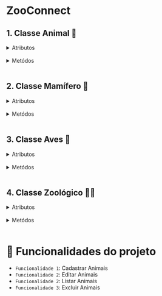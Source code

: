 # ZooConnect

## 1. Classe Animal 🦒

<details><summary>Atributos</summary>
  
- nome: nome do animal.
- espécie: espécie à qual o animal pertence.
- dieta: informações sobre a dieta do animal.

</details>

<br>

<details><summary>Metódos</summary>

- getters, setters: métodos para acessar e modificar os atributos.
- toString(): método para fornecer uma representação em string do objeto.
  </details>
<br>

## 2. Classe Mamífero 🍼

<details><summary>Atributos</summary>

<br>

Herança:
- Herda da classe Animal.
  
- corPelagem: cor da pelagem do mamífero.
  
</details>

<br>

<details><summary>Metódos</summary>

- getters e setters específicos para o atributo adicional.
- Sobrescrita do método toString().
  </details>
<br>

## 3. Classe Aves 🦆

<details><summary>Atributos</summary>

<br>

Herança:
- Herda da classe Animal.
  
- envergaduraAsas: medida da envergadura das asas da ave.
  
</details>

<br>

<details><summary>Metódos</summary>

- getters e setters específicos para o atributo adicional.
- Sobrescrita do método toString().
  </details>
<br>

## 4. Classe Zoológico 🌳🐒

<details><summary>Atributos</summary>
  
- listaAnimais: uma lista para armazenar os animais no zoológico.
  
</details>

<br>

<details><summary>Metódos</summary>

- adicionarAnimal(animal): adiciona um animal à lista.
- removerAnimal(animal): remove um animal da lista.
- listarAnimais(): exibe a lista de animais no zoológico.
  </details>
<br>

# :hammer: Funcionalidades do projeto

- `Funcionalidade 1`: Cadastrar Animais
- `Funcionalidade 2`: Editar Animais
- `Funcionalidade 2`: Listar Animais
- `Funcionalidade 3`: Excluir Animais
